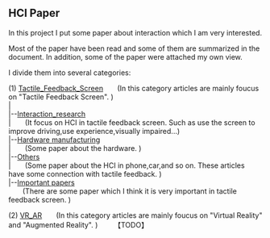 ## HCI Paper ##
In this project I put some paper about interaction which I am very interested.

Most of the paper have been read and some of them are summarized in the document. 
In addition, some of the paper were attached my own view.

I divide them into several categories:
    
(1) [Tactile_Feedback_Screen](#)&ensp;&ensp;&ensp;&ensp;(In this category articles are mainly foucus on "Tactile Feedback Screen". )  
    |        
    |--[Interaction_research](#)  
    |&ensp;&ensp;&ensp;&ensp;(It focus on HCI in tactile feedback screen. Such as use the screen to improve driving,use experience,visually impaired...)  
    |--[Hardware manufacturing](#)   
    |&ensp;&ensp;&ensp;&ensp;(Some paper about the hardware. )  
    |--[Others](#)    
    |&ensp;&ensp;&ensp;&ensp;(Some paper about the HCI in phone,car,and so on. These articles have some connection with tactile feedback. )  
    |--[Important papers](#)  
    &ensp;&ensp;&ensp;&ensp;(There are some paper which I think it is very important in tactile feedback screen. )  
  
  
  
(2) [VR_AR](#)&ensp;&ensp;&ensp;&ensp;(In this category articles are mainly foucus on "Virtual Reality" and "Augmented Reality". )
&ensp;&ensp;&ensp;&ensp;【TODO】

    
